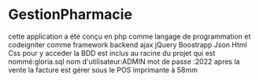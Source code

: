 # GestionPharmacie
cette application a été conçu en php comme langage de programmation et codeigniter comme framework backend
ajax
jQuery
Boostrapp
Json
Html
Css
pour y acceder la BDD est inclus  au racine du projet qui est nommé:gloria.sql
nom d'utilisateur:ADMIN	
mot de passe :2022
apres la vente la facture est gérer sous le POS imprimante à 58mm
